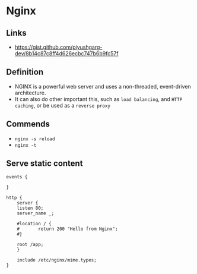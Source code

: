 # Nginx

## Links

- https://gist.github.com/piyushgarg-dev/8b14c87c8ff4d626ecbc747b6b9fc57f

## Definition

- NGINX is a powerful web server and uses a non-threaded, event-driven architecture.
- It can also do other important this, such as `load balancing`, and `HTTP caching`, or be used as a `reverse proxy`

## Commends

- `nginx -s reload`
- `nginx -t`

## Serve static content

```nginx
events {

}

http {
    server {
	listen 80;
	server_name _;
	
	#location / {
	#       return 200 "Hello from Nginx";
	#}
	
	root /app;
    }
	
    include /etc/nginx/mime.types;
}
```
